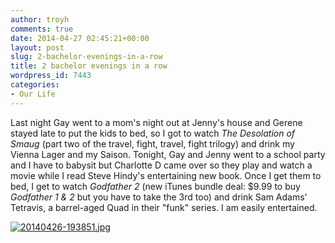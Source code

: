 ```yaml
---
author: troyh
comments: true
date: 2014-04-27 02:45:21+00:00
layout: post
slug: 2-bachelor-evenings-in-a-row
title: 2 bachelor evenings in a row
wordpress_id: 7443
categories:
- Our Life
---
```


Last night Gay went to a mom's night out at Jenny's house and Gerene stayed late to put the kids to bed, so I got to watch _The Desolation of Smaug_ (part two of the travel, fight, travel, fight trilogy) and drink my Vienna Lager and my Saison. Tonight, Gay and Jenny went to a school party and I have to babysit but Charlotte D came over so they play and watch a movie while I read Steve Hindy's entertaining new book.  Once I get them to bed, I get to watch _Godfather 2_ (new iTunes bundle deal: $9.99 to buy _Godfather 1 & 2_ but you have to take the 3rd too) and drink Sam Adams' Tetravis, a barrel-aged Quad in their "funk" series. I am easily entertained. 

  
  
[![20140426-193851.jpg](https://troyandgay.files.wordpress.com/2014/04/20140426-193851.jpg)](https://troyandgay.files.wordpress.com/2014/04/20140426-193851.jpg)
